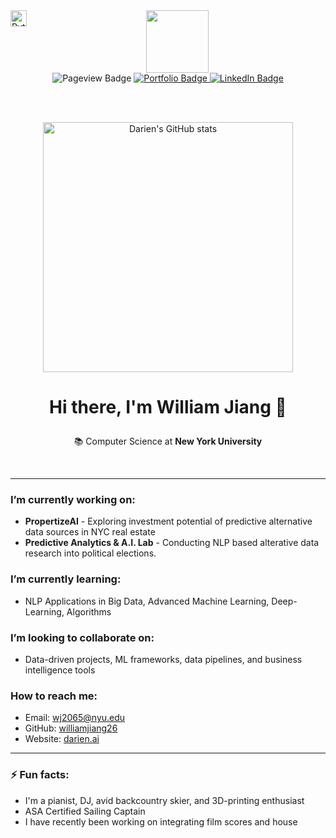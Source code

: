 <img align="left" alt="Python" width="26px" src="https://raw.githubusercontent.com/jmnote/z-icons/master/svg/python.svg" />

<div id="header" align="center">
  <img src="profile_pic.png" width="100"/>
</div>

<div id="badges" align="center">

  <a> 
  <img src="https://komarev.com/ghpvc/?username=williamjiang26&style=for-the-badge&label=VIEWS" alt="Pageview Badge"/>
    </a>
  <a href="https://www.darien.ai">
    <img src="https://img.shields.io/badge/Portfolio-ff69b4?style=for-the-badge&" alt="Portfolio Badge"/>
  </a>
  <a href="https://www.linkedin.com/in/darien-nouri/">
    <img src="https://img.shields.io/badge/LinkedIn-blue?style=for-the-badge&logo=linkedin&logoColor=white" alt="LinkedIn Badge"/>
  </a>
</div>

<br> <br>


<p align="center">
<img src="https://github-readme-stats.vercel.app/api?username=dariennouri&count_private=true&theme=tokyonight&hide=stars,prs,issues,contribs" alt="Darien's GitHub stats" width="400"/>

 <br> 
</p>

<p align="center"><h1 align="center"

><strong>Hi there, I'm William Jiang 👋</strong>
</h1>

<div align="center">
    📚 Computer Science at <strong>New York University</strong>
</div>
</p>

<br>

---

###  I’m currently working on:
- **PropertizeAI** - Exploring investment potential of predictive alternative data sources in NYC real estate
- **Predictive Analytics & A.I. Lab** - Conducting NLP based alterative data research into political elections.

###  I’m currently learning:
- NLP Applications in Big Data, Advanced Machine Learning, Deep-Learning, Algorithms

###  I’m looking to collaborate on:
- Data-driven projects, ML frameworks, data pipelines, and business intelligence tools


###  How to reach me:
- Email: [wj2065@nyu.edu](mailto:dan9232@nyu.edu)
- GitHub: [williamjiang26](https://github.com/williamjiang26)
- Website: [darien.ai](http://darien.ai)

---

### ⚡ Fun facts:
- I'm a pianist, DJ, avid backcountry skier, and 3D-printing enthusiast
- ASA Certified Sailing Captain
- I have recently been working on integrating film scores and house


<!--add line spacing -->
<br> <br>

